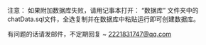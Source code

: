 注意：
如果附加数据库失败，请用记事本打开： “数据库” 文件夹中的chatData.sql文件，全选复制并在数据库中粘贴运行即可创建数据库。

有问题的话请发邮件，不定期回复 ~
2221831747@qq.com
